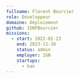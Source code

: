 ```yaml
---
fullname: Florent Bourcier
role: Développeur
domaine: Déploiement
github: IGNFBourcier
missions:
  - start: 2022-02-23
    end: 2023-11-30
    status: admin
    employer: IGN
    startups:
      - ban
---
```

